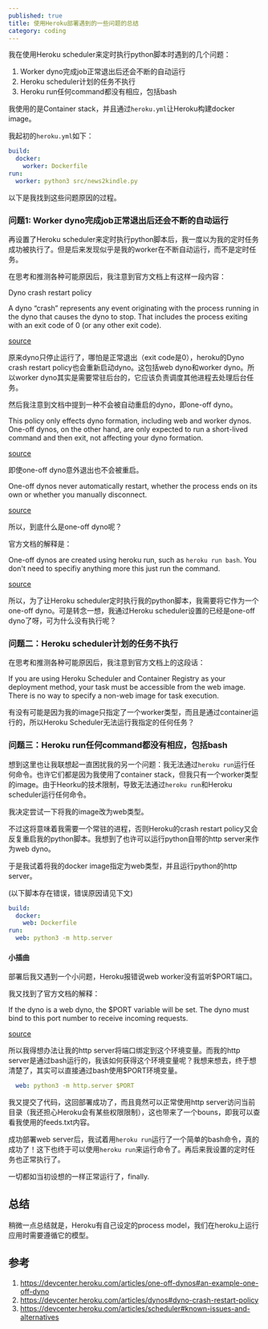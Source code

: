 ```yaml
---
published: true
title: 使用Heroku部署遇到的一些问题的总结
category: coding
---
```

我在使用Heroku scheduler来定时执行python脚本时遇到的几个问题：
1. Worker dyno完成job正常退出后还会不断的自动运行
1. Heroku scheduler计划的任务不执行
1. Heroku run任何command都没有相应，包括bash

我使用的是Container stack，并且通过`heroku.yml`让Heroku构建docker image。

我起初的`heroku.yml`如下：

```yml
build:
  docker:
    worker: Dockerfile
run:
  worker: python3 src/news2kindle.py
```

以下是我找到这些问题原因的过程。

### 问题1: Worker dyno完成job正常退出后还会不断的自动运行

再设置了Heroku scheduler来定时执行python脚本后，我一度以为我的定时任务成功被执行了。但是后来发现似乎是我的worker在不断自动运行，而不是定时任务。

在思考和推测各种可能原因后，我注意到官方文档上有这样一段内容：

Dyno crash restart policy

A dyno “crash” represents any event originating with the process running in the dyno that causes the dyno to stop. That includes the process exiting with an exit code of 0 (or any other exit code).

[source](https://devcenter.heroku.com/articles/dynos#dyno-crash-restart-policy)

原来dyno只停止运行了，哪怕是正常退出（exit code是0），heroku的Dyno crash restart policy也会重新启动dyno。这包括web dyno和worker dyno。所以worker dyno其实是需要常驻后台的，它应该负责调度其他进程去处理后台任务。

然后我注意到文档中提到一种不会被自动重启的dyno，即one-off dyno。

This policy only effects dyno formation, including web and worker dynos. One-off dynos, on the other hand, are only expected to run a short-lived command and then exit, not affecting your dyno formation.

[source](https://devcenter.heroku.com/articles/dynos#dyno-configurations)

即使one-off dyno意外退出也不会被重启。

One-off dynos never automatically restart, whether the process ends on its own or whether you manually disconnect.

[source](https://devcenter.heroku.com/articles/one-off-dynos#formation-dynos-vs-one-off-dynos)

所以，到底什么是one-off dyno呢？

官方文档的解释是：

One-off dynos are created using heroku run, such as `heroku run bash`. You don't need to specifiy anything more this just run the command.

[source](https://devcenter.heroku.com/articles/one-off-dynos#formation-dynos-vs-one-off-dynos)

所以，为了让Heroku scheduler定时执行我的python脚本，我需要将它作为一个one-off dyno。可是转念一想，我通过Heroku scheduler设置的已经是one-off dyno了呀，可为什么没有执行呢？

### 问题二：Heroku scheduler计划的任务不执行

在思考和推测各种可能原因后，我注意到官方文档上的这段话：

If you are using Heroku Scheduler and Container Registry as your deployment method, your task must be accessible from the web image. There is no way to specify a non-web image for task execution.

有没有可能是因为我的image只指定了一个worker类型，而且是通过container运行的，所以Heroku Scheduler无法运行我指定的任何任务？

### 问题三：Heroku run任何command都没有相应，包括bash

想到这里也让我联想起一直困扰我的另一个问题：我无法通过`heroku run`运行任何命令。也许它们都是因为我使用了container stack，但我只有一个worker类型的image。由于Heorku的技术限制，导致无法通过`heroku run`和Heroku scheduler运行任何命令。

我决定尝试一下将我的image改为web类型。

不过这将意味着我需要一个常驻的进程，否则Heroku的crash restart policy又会反复重启我的python脚本。我想到了也许可以运行python自带的http server来作为web dyno。

于是我试着将我的docker image指定为web类型，并且运行python的http server。

(以下脚本存在错误，错误原因请见下文)
```yml
build:
  docker:
    web: Dockerfile
run:
  web: python3 -m http.server
```

#### 小插曲

部署后我又遇到一个小问题，Heroku报错说web worker没有监听$PORT端口。

我又找到了官方文档的解释：

If the dyno is a web dyno, the $PORT variable will be set. The dyno must bind to this port number to receive incoming requests.

[source](https://devcenter.heroku.com/articles/dynos#local-environment-variables)

所以我得想办法让我的http server将端口绑定到这个环境变量。而我的http server是通过bash运行的，我该如何获得这个环境变量呢？我想来想去，终于想清楚了，其实可以直接通过bash使用$PORT环境变量。

```yml
  web: python3 -m http.server $PORT
```

我又提交了代码，这回部署成功了，而且竟然可以正常使用http server访问当前目录（我还担心Heroku会有某些权限限制），这也带来了一个bouns，即我可以查看我使用的feeds.txt内容。

成功部署web server后，我试着用`heroku run`运行了一个简单的bash命令，真的成功了！这下也终于可以使用`heroku run`来运行命令了。再后来我设置的定时任务也正常执行了。

一切都如当初设想的一样正常运行了，finally.

## 总结

稍微一点总结就是，Heroku有自己设定的process model，我们在heroku上运行应用时需要遵循它的模型。

## 参考

1. https://devcenter.heroku.com/articles/one-off-dynos#an-example-one-off-dyno
1. https://devcenter.heroku.com/articles/dynos#dyno-crash-restart-policy
1. https://devcenter.heroku.com/articles/scheduler#known-issues-and-alternatives

